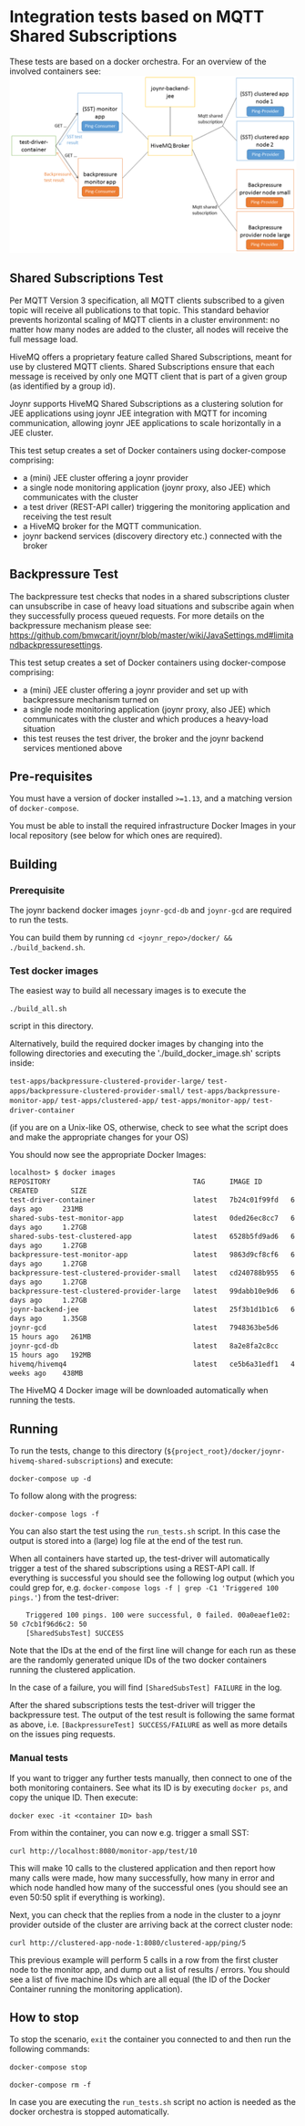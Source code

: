 # Integration tests based on MQTT Shared Subscriptions

These tests are based on a docker orchestra. For an overview of the involved containers see:
![Overview of SST and Backpressure integration tests](docs/OverviewSSTandBackpressureTest.png)

## Shared Subscriptions Test
Per MQTT Version 3 specification, all MQTT clients subscribed to a given topic will receive all
publications to that topic. This standard behavior prevents horizontal scaling of MQTT clients in
a cluster environment: no matter how many nodes are added to the cluster, all nodes will receive
the full message load.

HiveMQ offers a proprietary feature called Shared Subscriptions, meant for use by clustered MQTT
clients. Shared Subscriptions ensure that each message is received by only one MQTT client that is
part of a given group (as identified by a group id).

Joynr supports HiveMQ Shared Subscriptions as a clustering solution for JEE applications
using joynr JEE integration with MQTT for incoming communication, allowing joynr JEE applications
to scale horizontally in a JEE cluster.

This test setup creates a set of Docker containers using
docker-compose comprising:
* a (mini) JEE cluster offering a joynr provider
* a single node monitoring application (joynr proxy, also JEE) which communicates with the
cluster
* a test driver (REST-API caller) triggering the monitoring application and receiving the test result
* a HiveMQ broker for the MQTT communication.
* joynr backend services (discovery directory etc.) connected with the broker

## Backpressure Test
The backpressure test checks that nodes in a shared subscriptions cluster can unsubscribe in case of
heavy load situations and subscribe again when they successfully process queued requests. For more details
on the backpressure mechanism please see:
https://github.com/bmwcarit/joynr/blob/master/wiki/JavaSettings.md#limitandbackpressuresettings.

This test setup creates a set of Docker containers using
docker-compose comprising:
* a (mini) JEE cluster offering a joynr provider and set up with backpressure mechanism turned on
* a single node monitoring application (joynr proxy, also JEE) which communicates with the
cluster and which produces a heavy-load situation
* this test reuses the test driver, the broker and the joynr backend services mentioned above

## Pre-requisites

You must have a version of docker installed `>=1.13`, and
a matching version of `docker-compose`.

You must be able to install the required infrastructure Docker Images
in your local repository (see below for which ones are required).

## Building

### Prerequisite

The joynr backend docker images `joynr-gcd-db` and `joynr-gcd` are required to run the tests.

You can build them by running `cd <joynr_repo>/docker/ && ./build_backend.sh`.

### Test docker images

The easiest way to build all necessary images is to execute the

`./build_all.sh`

script in this directory.

Alternatively, build the required docker images by changing into the following
directories and executing the './build_docker_image.sh' scripts inside:

`test-apps/backpressure-clustered-provider-large/`
`test-apps/backpressure-clustered-provider-small/`
`test-apps/backpressure-monitor-app/`
`test-apps/clustered-app/`
`test-apps/monitor-app/`
`test-driver-container`

(if you are on a Unix-like OS, otherwise, check to see what the script
does and make the appropriate changes for your OS)

You should now see the appropriate Docker Images:

    localhost> $ docker images
    REPOSITORY                                   TAG      IMAGE ID       CREATED        SIZE
    test-driver-container                        latest   7b24c01f99fd   6 days ago     231MB
    shared-subs-test-monitor-app                 latest   0ded26ec8cc7   6 days ago     1.27GB
    shared-subs-test-clustered-app               latest   6528b5fd9ad6   6 days ago     1.27GB
    backpressure-test-monitor-app                latest   9863d9cf8cf6   6 days ago     1.27GB
    backpressure-test-clustered-provider-small   latest   cd240788b955   6 days ago     1.27GB
    backpressure-test-clustered-provider-large   latest   99dabb10e9d6   6 days ago     1.27GB
    joynr-backend-jee                            latest   25f3b1d1b1c6   6 days ago     1.35GB
    joynr-gcd                                    latest   7948363be5d6   15 hours ago   261MB
    joynr-gcd-db                                 latest   8a2e8fa2c8cc   15 hours ago   192MB
    hivemq/hivemq4                               latest   ce5b6a31edf1   4 weeks ago    438MB

The HiveMQ 4 Docker image will be downloaded automatically when running the tests.

## Running

To run the tests, change to this directory
(`${project_root}/docker/joynr-hivemq-shared-subscriptions`) and
execute:

`docker-compose up -d`

To follow along with the progress:

`docker-compose logs -f`

You can also start the test using the `run_tests.sh` script. In this case the
output is stored into a (large) log file at the end of the test run.

When all containers have started up, the test-driver will automatically
trigger a test of the shared subscriptions using a REST-API call. If everything is successful
you should see the following log output (which you could grep for, e.g.
`docker-compose logs -f | grep -C1 'Triggered 100 pings.'`)
from the test-driver:

        Triggered 100 pings. 100 were successful, 0 failed. 00a0eaef1e02: 50 c7cb1f96d6c2: 50
        [SharedSubsTest] SUCCESS

Note that the IDs at the end of the first line will change for each run
as these are the randomly generated unique IDs of the two docker containers
running the clustered application.

In the case of a failure, you will find `[SharedSubsTest] FAILURE` in the log.

After the shared subscriptions tests the test-driver will trigger the backpressure test. The output
of the test result is following the same format as above, i.e. `[BackpressureTest] SUCCESS/FAILURE` as
well as more details on the issues ping requests.

### Manual tests

If you want to trigger any further tests manually, then connect to one of
the both monitoring containers. See what its ID is by executing `docker ps`, and
copy the unique ID. Then execute:

`docker exec -it <container ID> bash`

From within the container, you can now e.g. trigger a small SST:

`curl http://localhost:8080/monitor-app/test/10`

This will make 10 calls to the clustered application and then report
how many calls were made, how many successfully, how many in error and
which node handled how many of the successful ones (you should see an
even 50:50 split if everything is working).

Next, you can check that the replies from a node in the cluster to a
joynr provider outside of the cluster are arriving back at the correct
cluster node:

`curl http://clustered-app-node-1:8080/clustered-app/ping/5`

This previous example will perform 5 calls in a row from the first
cluster node to the monitor app, and dump out a list of results / errors.
You should see a list of five machine IDs which are all equal (the ID
of the Docker Container running the monitoring application).

## How to stop

To stop the scenario, `exit` the container you connected to and then
run the following commands:

`docker-compose stop`

`docker-compose rm -f`

In case you are executing the `run_tests.sh` script no action is needed
as the docker orchestra is stopped automatically.
